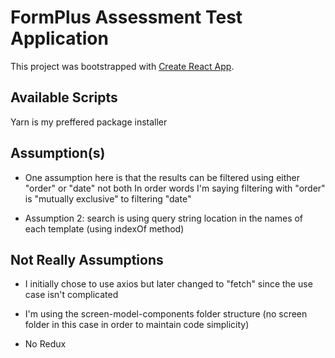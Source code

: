 # FormPlus Assessment Test Application

This project was bootstrapped with [Create React App](https://github.com/facebook/create-react-app).

## Available Scripts

Yarn is my preffered package installer


## Assumption(s)

 - One assumption here is that the results can be filtered using either "order" or "date" not both
 In order words I'm saying filtering with "order" is "mutually exclusive" to filtering "date"

 - Assumption 2: search is using query string location in the names of each template (using indexOf method)

## Not Really Assumptions

 - I initially chose to use axios but later changed to "fetch" since the use case isn't complicated

 - I'm using the screen-model-components folder structure (no screen folder in this case in order to maintain code simplicity)

 - No Redux 